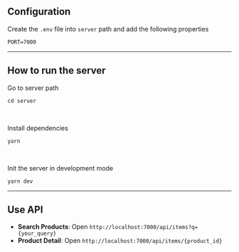 ## Configuration

Create the `.env` file into `server` path and add the following properties

```
PORT=7000
```

---

## How to run the server

Go to server path

```
cd server
```

<br />

Install dependencies

```
yarn
```

<br />

Init the server in development mode

```
yarn dev
```

---

## Use API

- **Search Products**: Open `http://localhost:7000/api/items?q={your_query}`
- **Product Detail**: Open `http://localhost:7000/api/items/{product_id}`
